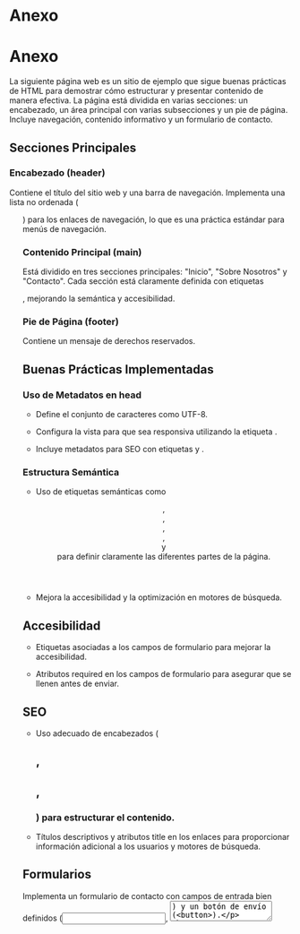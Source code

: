 # Anexo 

# Anexo

La siguiente página web es un sitio de ejemplo que sigue buenas prácticas de HTML para demostrar cómo estructurar y presentar contenido de manera efectiva. La página está dividida en varias secciones: un encabezado, un área principal con varias subsecciones y un pie de página. Incluye navegación, contenido informativo y un formulario de contacto. 

## Secciones Principales 

### Encabezado (header) 

Contiene el título del sitio web y una barra de navegación. Implementa una lista no ordenada (<ul>) para los enlaces de navegación, lo que es una práctica estándar para menús de navegación. 

### Contenido Principal (main) 

Está dividido en tres secciones principales: "Inicio", "Sobre Nosotros" y "Contacto". Cada sección está claramente definida con etiquetas <section>, mejorando la semántica y accesibilidad. 

### Pie de Página (footer) 

Contiene un mensaje de derechos reservados. 

## Buenas Prácticas Implementadas 

### Uso de Metadatos en head 

* Define el conjunto de caracteres como UTF-8. 

* Configura la vista para que sea responsiva utilizando la etiqueta <meta name="viewport">. 

* Incluye metadatos para SEO con etiquetas <meta name="description"> y <meta name="keywords">. 

### Estructura Semántica 

* Uso de etiquetas semánticas como <header>, <nav>, <main>, <section>, <article> y <footer> para definir claramente las diferentes partes de la página. 

* Mejora la accesibilidad y la optimización en motores de búsqueda. 

## Accesibilidad 

* Etiquetas <label> asociadas a los campos de formulario para mejorar la accesibilidad. 

* Atributos required en los campos de formulario para asegurar que se llenen antes de enviar. 

## SEO 

* Uso adecuado de encabezados (<h1>, <h2>, <h3>) para estructurar el contenido. 

* Títulos descriptivos y atributos title en los enlaces para proporcionar información adicional a los usuarios y motores de búsqueda. 

## Formularios 

Implementa un formulario de contacto con campos de entrada bien definidos (<input>, <textarea>) y un botón de envío (<button>). 

## Código 

```html
<!DOCTYPE html> 
<html lang="es"> 
<head> 
    <meta charset="UTF-8"> 
    <meta name="viewport" content="width=device-width, initial-scale=1.0"> 
    <title>Mi Sitio Web</title> 
    <meta name="description" content="Este es un ejemplo de un sitio web siguiendo buenas 
prácticas de HTML."> 
    <meta name="keywords" content="HTML, CSS, buenas prácticas"> 
</head> 
<body> 
    <header> 
        <h1>Mi Sitio Web</h1> 
        <nav> 
            <ul> 
                <li><a href="#inicio" title="Ir al Inicio">Inicio</a></li> 
                <li><a href="#about" title="Saber más Sobre Nosotros">Sobre Nosotros</a></li> 
                <li><a href="#contacto" title="Ponte en Contacto con Nosotros">Contacto</a></li> 
            </ul> 
        </nav> 
    </header> 
    <main> 
        <section id="inicio"> 
            <h2>Bienvenido</h2> 
            <p>Bienvenido a mi sitio web. Aquí encontrarás información sobre HTML, CSS y buenas 
prácticas de desarrollo web.</p> 
        </section> 
        <section id="about"> 
            <h2>Sobre Nosotros</h2> 
            <article> 
                <h3>Nuestra Historia</h3> 
                <p>Nos dedicamos al desarrollo web desde 2020, proporcionando soluciones 
innovadoras y eficientes.</p> 
            </article> 
            <article> 
                <h3>Nuestro Equipo</h3> 
                <p>Contamos con un equipo de profesionales apasionados por la tecnología y el 
desarrollo web.</p> 
            </article> 
        </section> 
        <section id="contacto"> 
            <h2>Contacto</h2> 
            <form action="/submit" method="post"> 
                <label for="nombre">Nombre:</label> 
                <input type="text" id="nombre" name="nombre" placeholder="Introduce tu nombre" 
required> 
                 
                <label for="correo">Correo Electrónico:</label> 
                <input type="email" id="correo" name="correo" placeholder="correo@ejemplo.com" 
required> 
                 
                <label for="mensaje">Mensaje:</label> 
                <textarea id="mensaje" name="mensaje" rows="4" required></textarea> 
                 
                <button type="submit">Enviar</button> 
            </form> 
        </section> 
    </main> 
    <footer> 
        <p>Derechos reservados &copy; 2024 Mi Sitio Web</p> 
    </footer> 
</body> 
</html>
```